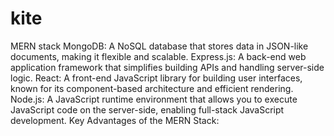 # kite

MERN stack
MongoDB:
A NoSQL database that stores data in JSON-like documents, making it flexible and scalable. 
Express.js:
A back-end web application framework that simplifies building APIs and handling server-side logic. 
React:
A front-end JavaScript library for building user interfaces, known for its component-based architecture and efficient rendering. 
Node.js:
A JavaScript runtime environment that allows you to execute JavaScript code on the server-side, enabling full-stack JavaScript development. 
Key Advantages of the MERN Stack:
  

